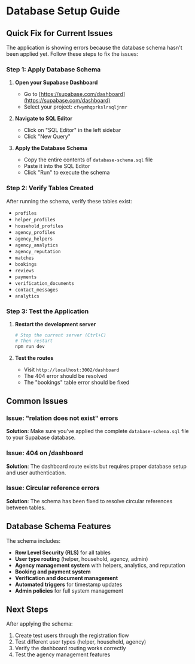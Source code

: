 # Database Setup Guide

## Quick Fix for Current Issues

The application is showing errors because the database schema hasn't been applied yet. Follow these steps to fix the issues:

### Step 1: Apply Database Schema

1. **Open your Supabase Dashboard**
   - Go to [https://supabase.com/dashboard](https://supabase.com/dashboard)
   - Select your project: `cfwymhqprkslrsqljnmr`

2. **Navigate to SQL Editor**
   - Click on "SQL Editor" in the left sidebar
   - Click "New Query"

3. **Apply the Database Schema**
   - Copy the entire contents of `database-schema.sql` file
   - Paste it into the SQL Editor
   - Click "Run" to execute the schema

### Step 2: Verify Tables Created

After running the schema, verify these tables exist:
- `profiles`
- `helper_profiles` 
- `household_profiles`
- `agency_profiles`
- `agency_helpers`
- `agency_analytics`
- `agency_reputation`
- `matches`
- `bookings`
- `reviews`
- `payments`
- `verification_documents`
- `contact_messages`
- `analytics`

### Step 3: Test the Application

1. **Restart the development server**
   ```bash
   # Stop the current server (Ctrl+C)
   # Then restart
   npm run dev
   ```

2. **Test the routes**
   - Visit `http://localhost:3002/dashboard`
   - The 404 error should be resolved
   - The "bookings" table error should be fixed

## Common Issues

### Issue: "relation does not exist" errors
**Solution**: Make sure you've applied the complete `database-schema.sql` file to your Supabase database.

### Issue: 404 on /dashboard
**Solution**: The dashboard route exists but requires proper database setup and user authentication.

### Issue: Circular reference errors
**Solution**: The schema has been fixed to resolve circular references between tables.

## Database Schema Features

The schema includes:
- **Row Level Security (RLS)** for all tables
- **User type routing** (helper, household, agency, admin)
- **Agency management system** with helpers, analytics, and reputation
- **Booking and payment system**
- **Verification and document management**
- **Automated triggers** for timestamp updates
- **Admin policies** for full system management

## Next Steps

After applying the schema:
1. Create test users through the registration flow
2. Test different user types (helper, household, agency)
3. Verify the dashboard routing works correctly
4. Test the agency management features